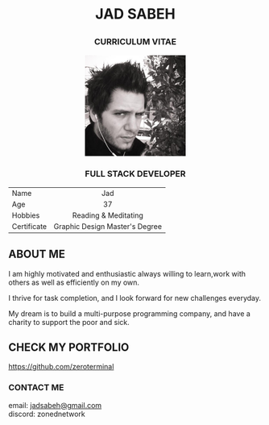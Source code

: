 # <p style="text-align: center;"> JAD SABEH <p>
### <p style="text-align: center;"> CURRICULUM VITAE <p>

<p style="text-align:center"><img src="pfp.jpg" alt="drawing" width="200"/></p>

### <p style="text-align: center;"> FULL STACK DEVELOPER <p>


|    |                       |
|----------|:-------------:                     |
|  Name    |  Jad                               |
|  Age     |  37                                |
|  Hobbies | Reading & Meditating               |
|  Certificate | Graphic Design Master's Degree |




## ABOUT ME
I am highly motivated and enthusiastic always willing to learn,work with others as well as efficiently on my own.

I thrive for task completion, and I look forward for new challenges everyday.

My dream is to build a multi-purpose programming company, and have a charity to support the poor and sick.



## CHECK MY PORTFOLIO
https://github.com/zeroterminal


### CONTACT ME
email: jadsabeh@gmail.com <br>
discord: zonednetwork

